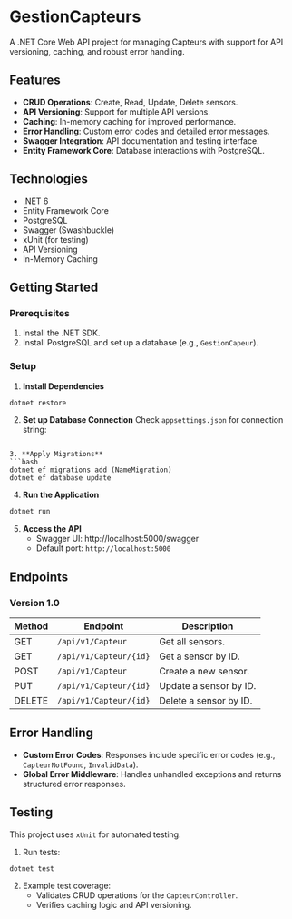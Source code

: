 # GestionCapteurs

A .NET Core Web API project for managing Capteurs with support for API versioning, caching, and robust error handling.

## Features

* **CRUD Operations**: Create, Read, Update, Delete sensors.
* **API Versioning**: Support for multiple API versions.
* **Caching**: In-memory caching for improved performance.
* **Error Handling**: Custom error codes and detailed error messages.
* **Swagger Integration**: API documentation and testing interface.
* **Entity Framework Core**: Database interactions with PostgreSQL.

## Technologies

* .NET 6
* Entity Framework Core
* PostgreSQL
* Swagger (Swashbuckle)
* xUnit (for testing)
* API Versioning
* In-Memory Caching

## Getting Started

### Prerequisites

1. Install the .NET SDK.
2. Install PostgreSQL and set up a database (e.g., `GestionCapeur`).

### Setup



1. **Install Dependencies**
```bash
dotnet restore
```

2. **Set up Database Connection**
Check `appsettings.json` for connection string:

```

3. **Apply Migrations**
```bash
dotnet ef migrations add (NameMigration)
dotnet ef database update
```

4. **Run the Application**
```bash
dotnet run
```

5. **Access the API**
   * Swagger UI: http://localhost:5000/swagger
   * Default port: `http://localhost:5000`

## Endpoints

### Version 1.0

| Method | Endpoint | Description |
|--------|----------|-------------|
| GET | `/api/v1/Capteur` | Get all sensors. |
| GET | `/api/v1/Capteur/{id}` | Get a sensor by ID. |
| POST | `/api/v1/Capteur` | Create a new sensor. |
| PUT | `/api/v1/Capteur/{id}` | Update a sensor by ID. |
| DELETE | `/api/v1/Capteur/{id}` | Delete a sensor by ID. |

## Error Handling

* **Custom Error Codes**: Responses include specific error codes (e.g., `CapteurNotFound`, `InvalidData`).
* **Global Error Middleware**: Handles unhandled exceptions and returns structured error responses.

## Testing

This project uses `xUnit` for automated testing.

1. Run tests:
```bash
dotnet test
```

2. Example test coverage:
   * Validates CRUD operations for the `CapteurController`.
   * Verifies caching logic and API versioning.

